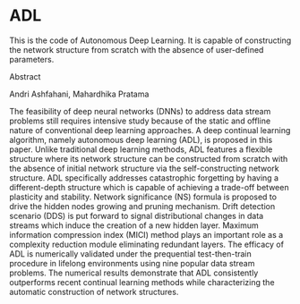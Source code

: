 # ADL
This is the code of Autonomous Deep Learning. It is capable of constructing the network structure from scratch with the absence of user-defined parameters.

Abstract

Andri Ashfahani, Mahardhika Pratama

The feasibility of deep neural networks (DNNs) to address data stream problems still requires intensive study because of the static and offline nature of conventional deep learning approaches. A deep continual learning algorithm, namely autonomous deep learning (ADL), is proposed in this paper. Unlike traditional deep learning methods, ADL features a flexible structure where its network structure can be constructed from scratch with the absence of initial network structure via the self-constructing network structure. ADL specifically addresses catastrophic forgetting by having a different-depth structure which is capable of achieving a trade-off between plasticity and stability. Network significance (NS) formula is proposed to drive the hidden nodes growing and pruning mechanism. Drift detection scenario (DDS) is put forward to signal distributional changes in data streams which induce the creation of a new hidden layer. Maximum information compression index (MICI) method plays an important role as a complexity reduction module eliminating redundant layers. The efficacy of ADL is numerically validated under the prequential test-then-train procedure in lifelong environments using nine popular data stream problems. The numerical results demonstrate that ADL consistently outperforms recent continual learning methods while characterizing the automatic construction of network structures.
